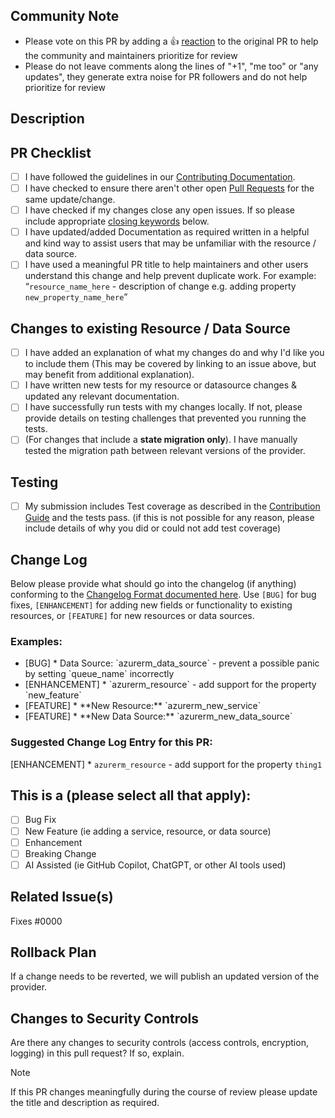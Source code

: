 <!--  All Submissions -->

## Community Note
<!-- Please leave the community note as is. -->
* Please vote on this PR by adding a :thumbsup: [reaction](https://blog.github.com/2016-03-10-add-reactions-to-pull-requests-issues-and-comments/) to the original PR to help the community and maintainers prioritize for review
* Please do not leave comments along the lines of "+1", "me too" or "any updates", they generate extra noise for PR followers and do not help prioritize for review

## Description

<!-- Please include a description below with the reason for the PR, what it is doing, what it is trying to accomplish, and anything relevant for a reviewer to know. 
If this is a breaking change for users please detail how it cannot be avoided and why it should be made in a minor version of the provider -->

## PR Checklist

- [ ] I have followed the guidelines in our [Contributing Documentation](../blob/main/contributing/README.md).
- [ ] I have checked to ensure there aren't other open [Pull Requests](../pulls) for the same update/change.
- [ ] I have checked if my changes close any open issues. If so please include appropriate [closing keywords](https://docs.github.com/en/issues/tracking-your-work-with-issues/linking-a-pull-request-to-an-issue#linking-a-pull-request-to-an-issue-using-a-keyword) below.
- [ ] I have updated/added Documentation as required written in a helpful and kind way to assist users that may be unfamiliar with the resource / data source.
- [ ] I have used a meaningful PR title to help maintainers and other users understand this change and help prevent duplicate work. 
For example: “`resource_name_here` - description of change e.g. adding property `new_property_name_here`”

<!-- You can erase any parts of this template below this point that are not applicable to your Pull Request. -->

## Changes to existing Resource / Data Source

- [ ] I have added an explanation of what my changes do and why I'd like you to include them (This may be covered by linking to an issue above, but may benefit from additional explanation).
- [ ] I have written new tests for my resource or datasource changes & updated any relevant documentation.
- [ ] I have successfully run tests with my changes locally. If not, please provide details on testing challenges that prevented you running the tests.
- [ ] (For changes that include a **state migration only**). I have manually tested the migration path between relevant versions of the provider.

## Testing 

- [ ] My submission includes Test coverage as described in the [Contribution Guide](../blob/main/contributing/topics/guide-new-resource.md) and the tests pass. (if this is not possible for any reason, please include details of why you did or could not add test coverage)

<!-- Please include testing logs or evidence here or an explanation on why no testing evidence can be provided. 

For state migrations please test the changes locally and provide details here, such as the versions involved in testing the migration path. For further details on testing state migration changes please see our guide on [state migrations](https://github.com/hashicorp/terraform-provider-azurerm/blob/main/contributing/topics/guide-state-migrations.md#testing) in the contributor documentation. -->

## Change Log

Below please provide what should go into the changelog (if anything) conforming to the [Changelog Format documented here](../blob/main/contributing/topics/maintainer-merging.md). Use `[BUG]` for bug fixes, `[ENHANCEMENT]` for adding new fields or functionality to existing resources, or `[FEATURE]` for new resources or data sources.

<!-- Replace the changelog examples below with your entry. One resource per line. -->
### Examples:
* [BUG] \* Data Source: \`azurerm_data_source\` - prevent a possible panic by setting \`queue_name\` incorrectly
* [ENHANCEMENT] \* \`azurerm_resource\` - add support for the property \`new_feature\`
* [FEATURE] \* \*\*New Resource:\*\* \`azurerm_new_service\`
* [FEATURE] \* \*\*New Data Source:\*\* \`azurerm_new_data_source\`

### Suggested Change Log Entry for this PR:
[ENHANCEMENT] * `azurerm_resource` - add support for the property `thing1`

<!-- What type of PR is this? -->
## This is a (please select all that apply):

- [ ] Bug Fix
- [ ] New Feature (ie adding a service, resource, or data source)
- [ ] Enhancement
- [ ] Breaking Change
- [ ] AI Assisted (ie GitHub Copilot, ChatGPT, or other AI tools used)

## Related Issue(s)
Fixes #0000

<!-- heimdall_github_prtemplate:grc-pci_dss-2024-01-05 -->

## Rollback Plan

If a change needs to be reverted, we will publish an updated version of the provider.

## Changes to Security Controls

Are there any changes to security controls (access controls, encryption, logging) in this pull request? If so, explain.

> [!NOTE] 
> If this PR changes meaningfully during the course of review please update the title and description as required.
